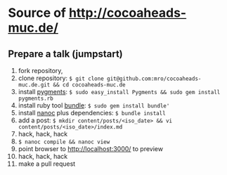 # Source of <http://cocoaheads-muc.de/>

## Prepare a talk (jumpstart)

1. fork repository,
2. clone repository: `$ git clone git@github.com:mro/cocoaheads-muc.de.git && cd cocoaheads-muc.de`
3. install [pygments](http://pygments.org/): `$ sudo easy_install Pygments && sudo gem install pygments.rb`
3. install ruby tool [bundle](http://bundler.io/): `$ sudo gem install bundle'`
3. install [nanoc](http://nanoc.ws/) plus dependencies: `$ bundle install`
4. add a post: `$ mkdir content/posts/<iso_date> && vi content/posts/<iso_date>/index.md`
5. hack, hack, hack
6. `$ nanoc compile && nanoc view`
7. point browser to <http://localhost:3000/> to preview
8. hack, hack, hack
9. make a pull request
